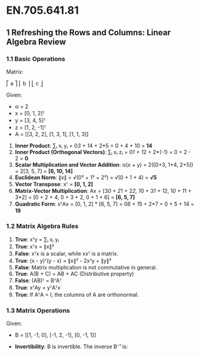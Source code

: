 # EN.705.641.81

## 1 Refreshing the Rows and Columns: Linear Algebra Review

### 1.1 Basic Operations

Matrix:

⎡ a ⎤
⎢ b ⎥
⎣ c ⎦


Given:
- α = 2
- x = [0, 1, 2]ᵀ
- y = [3, 4, 5]ᵀ
- z = [1, 2, -1]ᵀ
- A = [[3, 2, 2], [1, 3, 1], [1, 1, 3]]

1. **Inner Product**: ∑ᵢ xᵢ yᵢ = 0*3 + 1*4 + 2*5 = 0 + 4 + 10 = **14**
2. **Inner Product (Orthogonal Vectors)**: ∑ᵢ xᵢ zᵢ = 0*1 + 1*2 + 2*(-1) = 0 + 2 - 2 = **0**
3. **Scalar Multiplication and Vector Addition**: α(x + y) = 2([0+3, 1+4, 2+5]) = 2[3, 5, 7] = **[6, 10, 14]**
4. **Euclidean Norm**: ∥x∥ = √(0² + 1² + 2²) = √(0 + 1 + 4) = **√5**
5. **Vector Transpose**: xᵀ = **[0, 1, 2]**
6. **Matrix-Vector Multiplication**: Ax = [3*0 + 2*1 + 2*2, 1*0 + 3*1 + 1*2, 1*0 + 1*1 + 3*2] = [0 + 2 + 4, 0 + 3 + 2, 0 + 1 + 6] = **[6, 5, 7]**
7. **Quadratic Form**: xᵀAx = [0, 1, 2] * [6, 5, 7] = 0*6 + 1*5 + 2*7 = 0 + 5 + 14 = **19**

### 1.2 Matrix Algebra Rules

1. **True**: xᵀy = ∑ᵢ xᵢ yᵢ
2. **True**: xᵀx = ∥x∥²
3. **False**: xᵀx is a scalar, while xxᵀ is a matrix.
4. **True**: (x - y)ᵀ(y - x) = ∥x∥² - 2xᵀy + ∥y∥²
5. **False**: Matrix multiplication is not commutative in general.
6. **True**: A(B + C) = AB + AC (Distributive property)
7. **False**: (AB)ᵀ = BᵀAᵀ
8. **True**: xᵀAy = yᵀAᵀx
9. **True**: If AᵀA = I, the columns of A are orthonormal.

### 1.3 Matrix Operations

Given:
- B = [[1, -1, 0], [-1, 2, -1], [0, -1, 1]]

- **Invertibility**: B is invertible. The inverse B⁻¹ is:
